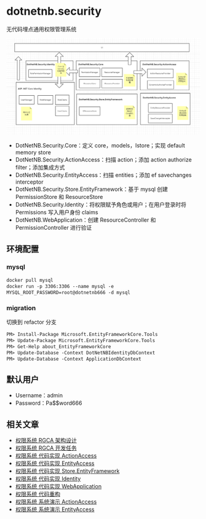 # dotnetnb.security
无代码埋点通用权限管理系统

![](https://github.com/MingsonZheng/dotnetnb.security/blob/main/image/%E5%B1%82%E7%BA%A7%E5%88%86%E8%A7%A3.jpg)

- DotNetNB.Security.Core：定义 core，models，Istore；实现 default memory store
- DotNetNB.Security.ActionAccess：扫描 action；添加 action authorize filter；添加集成方式
- DotNetNB.Security.EntityAccess：扫描 entities；添加 ef savechanges interceptor
- DotNetNB.Security.Store.EntityFramework：基于 mysql 创建 PermissionStore 和 ResourceStore
- DotNetNB.Security.Identity：将权限赋予角色或用户；在用户登录时将 Permissions 写入用户身份 claims
- DotNetNB.WebApplication：创建 ResourceController 和 PermissionController 进行验证

## 环境配置

### mysql
```
docker pull mysql
docker run -p 3306:3306 --name mysql -e MYSQL_ROOT_PASSWORD=root@dotnetnb666 -d mysql
```

### migration

切换到 refactor 分支
```
PM> Install-Package Microsoft.EntityFrameworkCore.Tools
PM> Update-Package Microsoft.EntityFrameworkCore.Tools
PM> Get-Help about_EntityFrameworkCore
PM> Update-Database -Context DotNetNBIdentityDbContext
PM> Update-Database -Context ApplicationDbContext
```

## 默认用户
- Username：admin
- Password：Pa$$word666

## 相关文章
- [权限系统 RGCA 架构设计](https://www.cnblogs.com/MingsonZheng/p/15824666.html)
- [权限系统 RGCA 开发任务](https://www.cnblogs.com/MingsonZheng/p/15881489.html)
- [权限系统 代码实现 ActionAccess](https://www.cnblogs.com/MingsonZheng/p/15898449.html)
- [权限系统 代码实现 EntityAccess](https://www.cnblogs.com/MingsonZheng/p/15902528.html)
- [权限系统 代码实现 Store.EntityFramework](https://www.cnblogs.com/MingsonZheng/p/15906650.html)
- [权限系统 代码实现 Identity](https://www.cnblogs.com/MingsonZheng/p/15911606.html)
- [权限系统 代码实现 WebApplication](https://www.cnblogs.com/MingsonZheng/p/15916026.html)
- [权限系统 代码重构](https://www.cnblogs.com/MingsonZheng/p/15920886.html)
- [权限系统 系统演示 ActionAccess](https://www.cnblogs.com/MingsonZheng/p/15925035.html)
- [权限系统 系统演示 EntityAccess](https://www.cnblogs.com/MingsonZheng/p/15929732.html)
